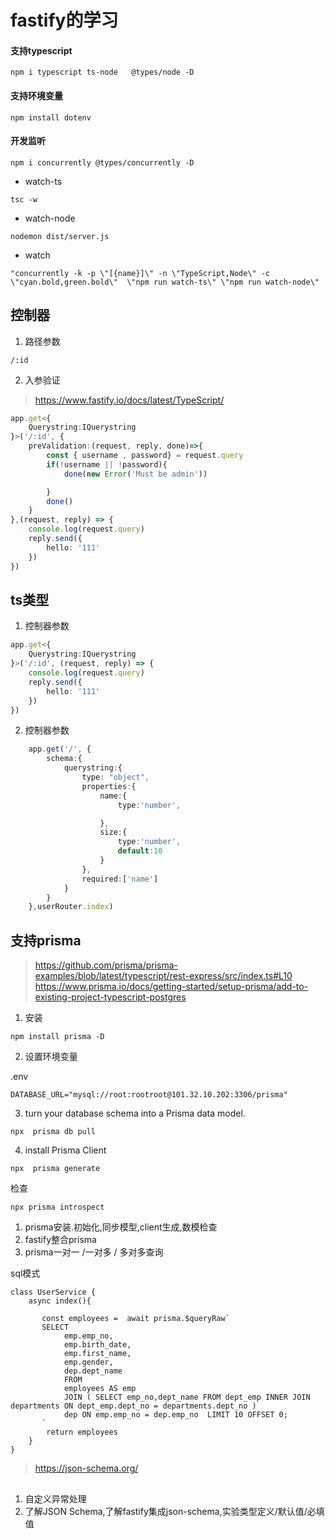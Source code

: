 # fastify的学习

#### 支持typescript

```shell
npm i typescript ts-node   @types/node -D
```

#### 支持环境变量

```
npm install dotenv
```

#### 开发监听


```
npm i concurrently @types/concurrently -D
```

-  watch-ts

```
tsc -w
```

- watch-node

```
nodemon dist/server.js
```

 - watch
 
```
"concurrently -k -p \"[{name}]\" -n \"TypeScript,Node\" -c \"cyan.bold,green.bold\"  \"npm run watch-ts\" \"npm run watch-node\"
```

## 控制器

1. 路径参数

```
/:id

```

2. 入参验证

> https://www.fastify.io/docs/latest/TypeScript/

```ts
app.get<{
    Querystring:IQuerystring
}>('/:id', {
    preValidation:(request, reply, done)=>{
        const { username , password} = request.query
        if(!username || !password){
            done(new Error('Must be admin'))

        }
        done()
    }
},(request, reply) => {
    console.log(request.query)
    reply.send({
        hello: '111'
    })
})
```


## ts类型

1. 控制器参数
```ts
app.get<{
    Querystring:IQuerystring
}>('/:id', (request, reply) => {
    console.log(request.query)
    reply.send({
        hello: '111'
    })
})
```

2. 控制器参数

```ts
    app.get('/', {
        schema:{
            querystring:{
                type: "object",
                properties:{
                    name:{
                        type:'number',

                    },
                    size:{
                        type:'number',
                        default:10
                    }
                },
                required:['name']
            }
        }
    },userRouter.index)
```

## 支持prisma

> https://github.com/prisma/prisma-examples/blob/latest/typescript/rest-express/src/index.ts#L10
> https://www.prisma.io/docs/getting-started/setup-prisma/add-to-existing-project-typescript-postgres

1. 安装
```
npm install prisma -D

```

2. 设置环境变量

.env
```
DATABASE_URL="mysql://root:rootroot@101.32.10.202:3306/prisma"
```

3. turn your database schema into a Prisma data model.

```
npx  prisma db pull 
```

4. install Prisma Client

```
npx  prisma generate 
```

检查

```
npx prisma introspect
```

1. prisma安装.初始化,同步模型,client生成,数模检查
2. fastify整合prisma
3. prisma一对一 /一对多 / 多对多查询

sql模式

```
class UserService {
    async index(){

       const employees =  await prisma.$queryRaw`
       SELECT
            emp.emp_no,
            emp.birth_date,
            emp.first_name,
            emp.gender,
            dep.dept_name
            FROM
            employees AS emp 
            JOIN ( SELECT emp_no,dept_name FROM dept_emp INNER JOIN departments ON dept_emp.dept_no = departments.dept_no ) 
            dep ON emp.emp_no = dep.emp_no  LIMIT 10 OFFSET 0;
       `
        return employees
    }
}
```

> https://json-schema.org/

## 
1. 自定义异常处理
2. 了解JSON Schema,了解fastify集成json-schema,实验类型定义/默认值/必填值